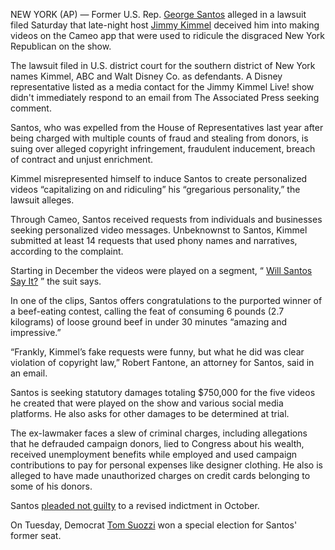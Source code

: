 NEW YORK (AP) — Former U.S. Rep. [George Santos](https://apnews.com/hub/george-santos) alleged in a lawsuit filed Saturday that late-night host [Jimmy Kimmel](https://apnews.com/hub/jimmy-kimmel) deceived him into making videos on the Cameo app that were used to ridicule the disgraced New York Republican on the show.

The lawsuit filed in U.S. district court for the southern district of New York names Kimmel, ABC and Walt Disney Co. as defendants. A Disney representative listed as a media contact for the Jimmy Kimmel Live! show didn't immediately respond to an email from The Associated Press seeking comment.

Santos, who was expelled from the House of Representatives last year after being charged with multiple counts of fraud and stealing from donors, is suing over alleged copyright infringement, fraudulent inducement, breach of contract and unjust enrichment.

Kimmel misrepresented himself to induce Santos to create personalized videos “capitalizing on and ridiculing” his “gregarious personality,” the lawsuit alleges.

Through Cameo, Santos received requests from individuals and businesses seeking personalized video messages. Unbeknownst to Santos, Kimmel submitted at least 14 requests that used phony names and narratives, according to the complaint.

Starting in December the videos were played on a segment, “ [Will Santos Say It?](https://www.youtube.com/watch?v=iyoRHDkJKlo) ” the suit says.

In one of the clips, Santos offers congratulations to the purported winner of a beef-eating contest, calling the feat of consuming 6 pounds (2.7 kilograms) of loose ground beef in under 30 minutes “amazing and impressive.”

“Frankly, Kimmel’s fake requests were funny, but what he did was clear violation of copyright law,” Robert Fantone, an attorney for Santos, said in an email.

Santos is seeking statutory damages totaling $750,000 for the five videos he created that were played on the show and various social media platforms. He also asks for other damages to be determined at trial.

The ex-lawmaker faces a slew of criminal charges, including allegations that he defrauded campaign donors, lied to Congress about his wealth, received unemployment benefits while employed and used campaign contributions to pay for personal expenses like designer clothing. He also is alleged to have made unauthorized charges on credit cards belonging to some of his donors.

Santos [pleaded not guilty](https://apnews.com/article/george-santos-fraud-arraignment-17e24ff38501a80c09e0ec517129d760) to a revised indictment in October.

On Tuesday, Democrat [Tom Suozzi](https://apnews.com/article/george-santos-suozzi-pilip-special-election-be0140979ca3050921579e90507bfe1f) won a special election for Santos' former seat.